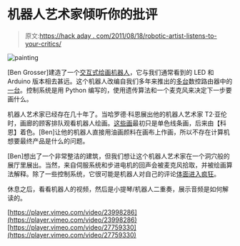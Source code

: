 # 机器人艺术家倾听你的批评

> 原文:[https://hack aday . com/2011/08/18/robotic-artist-listens-to-your-critics/](https://hackaday.com/2011/08/18/robotic-artist-listens-to-your-criticism/)

![](../Images/62e4380f806f0d619f90068efd64c515.png "painting")

[Ben Grosser]建造了一个[交互式绘画机器人](http://bengrosser.com/projects/interactive-robotic-painting-machine/)，它与我们通常看到的 LED 和 Arduino 版本相去甚远。这个机器人改编自我们多年来推出的[多台](http://hackaday.com/2009/12/29/cnc-project-roundup/)数控路由器中的[一台](http://hackaday.com/2011/06/07/diy-bolt-together-cnc-router/)。控制系统是用 Python 编写的，使用遗传算法和一个麦克风来决定下一步要画什么。

机器人艺术家已经存在几十年了。当哈罗德·科恩展出他的机器人艺术家 T2·亚伦时，画廊的顾客排队观看机器人绘画。[这些画](http://collections.vam.ac.uk/item/O499577/drawing-amsterdam-suite-amsterdam-suite-a/)最初只是单色线条画，后来由【科恩】着色。[Ben]让他的机器人直接用油画颜料在画布上作画，所以不存在计算机想要最终产品是什么的问题。

[Ben]想出了一个非常整洁的建筑，但我们想让这个机器人艺术家在一个洞穴般的展厅里展出。当然，来自伺服系统和步进电机的回声会被麦克风拾取，并被绘画算法解释。除了一些控制系统，它很可能是机器人对自己的评论[体面进入疯狂](http://www.youtube.com/watch?v=Vkv6VwWEZyg)。

休息之后，看看机器人的视频，然后是小提琴/机器人二重奏，展示音频是如何解读的。

[https://player.vimeo.com/video/23998286](https://player.vimeo.com/video/23998286)[https://player.vimeo.com/video/27759330](https://player.vimeo.com/video/27759330)